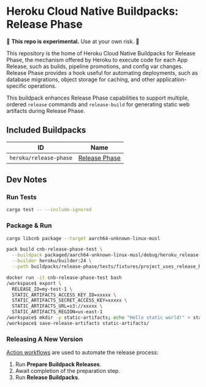 # Heroku Cloud Native Buildpacks: Release Phase

🚧 **This repo is experimental.** Use at your own risk. 🚧

This repository is the home of Heroku Cloud Native Buildpacks for Release Phase, the mechanism offered by Heroku to execute code for each App Release, such as builds, pipeline promotions, and config var changes. Release Phase provides a hook useful for automating deployments, such as database migrations, object storage for caching, and other application-specific operations.

This buildpack enhances Release Phase capabilities to support multiple, ordered `release` commands and `release-build` for generating static web artifacts during Release Phase.

## Included Buildpacks

| ID                       | Name                                                 |
|--------------------------|------------------------------------------------------|
| `heroku/release-phase`   | [Release Phase](buildpacks/release-phase/README.md)  |

## Dev Notes

### Run Tests

```bash
cargo test -- --include-ignored
```

### Package & Run

```bash
cargo libcnb package --target aarch64-unknown-linux-musl

pack build cnb-release-phase-test \
  --buildpack packaged/aarch64-unknown-linux-musl/debug/heroku_release-phase \
  --builder heroku/builder:24 \
  --path buildpacks/release-phase/tests/fixtures/project_uses_release_build

docker run -it cnb-release-phase-test bash
/workspace$ export \
  RELEASE_ID=my-test-1 \
  STATIC_ARTIFACTS_ACCESS_KEY_ID=xxxxx \
  STATIC_ARTIFACTS_SECRET_ACCESS_KEY=xxxxx \
  STATIC_ARTIFACTS_URL=s3://xxxxx \
  STATIC_ARTIFACTS_REGION=us-east-1
/workspace$ mkdir -p static-artifacts; echo "Hello static world!" > static-artifacts/note.txt
/workspace$ save-release-artifacts static-artifacts/
```

### Releasing A New Version

[Action workflows](https://github.com/heroku/buildpacks-release-phase/actions) are used to automate the release process:

1. Run **Prepare Buildpack Releases**.
1. Await completion of the preparation step.
1. Run **Release Buildpacks**.

